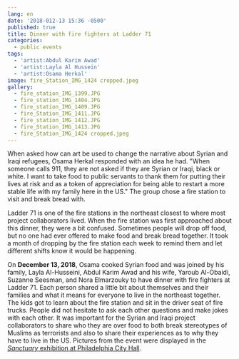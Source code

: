 ```yaml
---
lang: en
date: '2018-012-13 15:36 -0500'
published: true
title: Dinner with fire fighters at Ladder 71
categories:
  - public events
tags:
  - 'artist:Abdul Karim Awad'
  - 'artist:Layla Al Hussein'
  - 'artist:Osama Herkal'
image: fire_Station_IMG_1424 cropped.jpeg
gallery:
  - fire_station_IMG_1399.JPG
  - fire_station_IMG_1404.JPG
  - fire_station_IMG_1409.JPG
  - fire_Station_IMG_1411.JPG
  - fire_station_IMG_1412.JPG
  - fire_Station_IMG_1413.JPG
  - fire_Station_IMG_1424 cropped.jpeg
---
```

When asked how can art be used to change the narrative about Syrian and Iraqi refugees, Osama Herkal responded with an idea he had. "When someone calls 911, they are not asked if they are Syrian or Iraqi, black or white. I want to take food to public servants to thank them for putting their lives at risk and as a token of appreciation for being able to restart a more stable life with my family here in the US." The group chose a fire station to visit and break bread with. 

Ladder 71 is one of the fire stations in the northeast closest to where most project collaborators lived. When the fire station was first approached about this dinner, they were a bit confused. Sometimes people will drop off food, but no one had ever offered to make food and break bread together. It took a month of dropping by the fire station each week to remind them and let different shifts know it would be happening. 

On **December 13, 2018**, Osama cooked Syrian food and was joined by his family, Layla Al-Husseini, Abdul Karim Awad and his wife, Yaroub Al-Obaidi, Suzanne Seesman, and Nora Elmarzouky to have dinner with fire fighters at Ladder 71. Each person shared a little bit about themselves and their families and what it means for everyone to live in the northeast together. The kids got to learn about the fire station and sit in the driver seat of fire trucks. People did not hesitate to ask each other questions and make jokes with each other. It was important for the Syrian and Iraqi project collaborators to share who they are over food to both break stereotypes of Muslims as terrorists and also to share their experiences as to why they have to live in the US. Pictures from the event were displayed in the [_Sanctuary_ exhibition at Philadelphia City Hall](http://fps.swarthmore.edu/exhibitions/exhibit:city%20hall/sanctuary/). 

